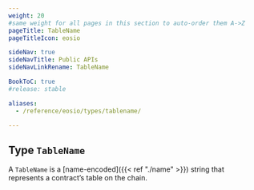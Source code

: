 ```yaml
---
weight: 20
#same weight for all pages in this section to auto-order them A->Z
pageTitle: TableName
pageTitleIcon: eosio

sideNav: true
sideNavTitle: Public APIs
sideNavLinkRename: TableName

BookToC: true
#release: stable

aliases:
  - /reference/eosio/types/tablename/

---
```


## Type `TableName`

A `TableName` is a [name-encoded]({{< ref "./name" >}}) string that represents a contract’s table on the chain.
